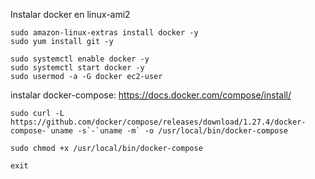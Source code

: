 Instalar docker en linux-ami2

    sudo amazon-linux-extras install docker -y
    sudo yum install git -y

    sudo systemctl enable docker -y
    sudo systemctl start docker -y
    sudo usermod -a -G docker ec2-user

instalar docker-compose: https://docs.docker.com/compose/install/

    sudo curl -L https://github.com/docker/compose/releases/download/1.27.4/docker-compose-`uname -s`-`uname -m` -o /usr/local/bin/docker-compose
 
    sudo chmod +x /usr/local/bin/docker-compose

    exit